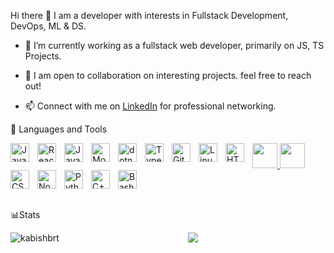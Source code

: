 
<link rel="stylesheet" type='text/css' href="https://cdn.jsdelivr.net/gh/devicons/devicon@latest/devicon.min.css" />
          
Hi there 👋
I am a developer with interests in Fullstack Development, DevOps, ML & DS.

- 🔭 I’m currently working as a fullstack web developer, primarily on JS, TS Projects.

- 👯 I am open to collaboration on interesting projects. feel free to reach out!

- 📫 Connect with me on [LinkedIn](https://www.linkedin.com/in/kabish-bhattarai-9ab669190/) for professional networking.

🧰 Languages and Tools

<a href="https://github.com/search?q=language%3Ajavascript+user%3AKabishbrt&type=repositories">
    <img align="left" alt="JavaScript" width="30px" style="padding-right:10px;" src="https://cdn.jsdelivr.net/gh/devicons/devicon/icons/javascript/javascript-plain.svg" />
</a>
<a href="https://github.com/search?q=language%3Areact+user%3AKabishbrt&type=repositories">
<img align="left" alt="React" width="30px" style="padding-right:10px;" src="https://cdn.jsdelivr.net/gh/devicons/devicon/icons/react/react-original.svg" />
</a>
<a href="https://github.com/search?q=language%3Ajava+user%3AKabishbrt&type=repositories">
<img align="left" alt="Java" width="30px" style="padding-right:10px;" src="https://cdn.jsdelivr.net/gh/devicons/devicon/icons/java/java-original.svg"/>
</a>
<a href="https://github.com/search?q=language%3ARust+user%3AKabishbrt&type=repositories">
<img src="https://cdn.jsdelivr.net/gh/devicons/devicon@latest/icons/rust/rust-original.svg" height="40" width="40"/>
</a>
<a href="https://github.com/search?q=language%3AMongoDB+user%3AKabishbrt&type=repositories">
<img align="left" alt="Mongo" width="30px" style="padding-right:10px;" src="https://cdn.jsdelivr.net/gh/devicons/devicon/icons/mongodb/mongodb-plain.svg" />
</a>
<a href="https://github.com/search?q=language%dotnet+user%3AKabishbrt&type=repositories">
<img align="left" alt="dotnet" width="30px" style="padding-right:10px;" src="https://cdn.jsdelivr.net/gh/devicons/devicon/icons/csharp/csharp-plain.svg" />
</a>
<a href="https://github.com/search?q=language%MySql+user%3AKabishbrt&type=repositories">
<img src="https://cdn.jsdelivr.net/gh/devicons/devicon@latest/icons/mysql/mysql-original.svg" height="40" width="40"/>
</a>
<a href="https://github.com/search?q=language%3ATypeScript+user%3AKabishbrt&type=repositories">
<img align="left" alt="TypeScript" width="30px" style="padding-right:10px;" src="https://cdn.jsdelivr.net/gh/devicons/devicon/icons/typescript/typescript-plain.svg" />
</a>

<img align="left" alt="Git" width="30px" style="padding-right:10px;" src="https://cdn.jsdelivr.net/gh/devicons/devicon/icons/git/git-original.svg" />
<img align="left" alt="Linux" width="30px" style="padding-right:10px;" src="https://cdn.jsdelivr.net/gh/devicons/devicon/icons/linux/linux-original.svg" />
<a href="https://github.com/search?q=language%3AHTML+user%3AKabishbrt&type=repositories">
<img align="left" alt="HTML" width="30px" style="padding-right:10px;" src="https://cdn.jsdelivr.net/gh/devicons/devicon/icons/html5/html5-plain.svg" />
</a>
<a href="https://github.com/search?q=language%3Acss+user%3AKabishbrt&type=repositories">
<img align="left" alt="CSS" width="30px" style="padding-right:10px;" src="https://cdn.jsdelivr.net/gh/devicons/devicon/icons/css3/css3-plain.svg" />
</a>
<a href="https://github.com/search?q=language%3ANode+user%3AKabishbrt&type=repositories">
<img align="left" alt="NodeJS" width="30px" style="padding-right:10px;" src="https://cdn.jsdelivr.net/gh/devicons/devicon/icons/nodejs/nodejs-original.svg" />
</a>

<a href="https://github.com/search?q=language%3Apython+user%3AKabishbrt&type=repositories">
<img align="left" alt="Python" width="30px" style="padding-right:10px;" src="https://cdn.jsdelivr.net/gh/devicons/devicon/icons/python/python-plain.svg" />
</a>
<a href="https://github.com/search?q=language%3AC+++user%3AKabishbrt&type=repositories">
<img align="left" alt="C++" width="30px" style="padding-right:10px;" src="https://cdn.jsdelivr.net/gh/devicons/devicon/icons/cplusplus/cplusplus-line.svg" />
</a>
<img align="left" alt="Bash" width="30px" style="padding-right:10px;" src="https://cdn.jsdelivr.net/gh/devicons/devicon/icons/bash/bash-original.svg" />
      </p>
<br />
<br/>

 📊Stats


<p align="center">
<a href="https://github.com/kabishbrt">
    <img src="https://github-stats-alpha.vercel.app/api?username=kabishbrt&cc=22272e&tc=37BCF6&ic=fff&bc=0000">
<img align="left" src="https://github-readme-stats.vercel.app/api/top-langs?username=kabishbrt&show_icons=true&locale=en&layout=compact" alt="kabishbrt" />
</a>
</p>

